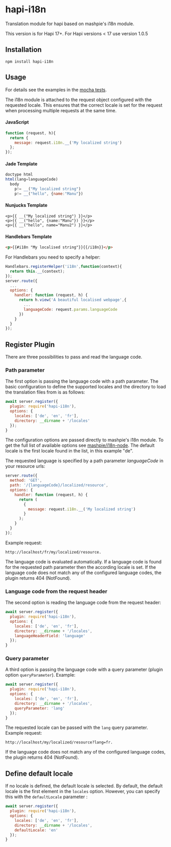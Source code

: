 # hapi-i18n
Translation module for hapi based on mashpie's i18n module.

This version is for Hapi 17+.
For Hapi versions < 17 use version 1.0.5

## Installation
```
npm install hapi-i18n
```

## Usage

For details see the examples in the [mocha tests](test/test.js).

The i18n module is attached to the request object configured with the requested locale. This ensures that the correct locale is set for the request when processing multiple requests at the same time.

#### JavaScript

```js
function (request, h){
  return {
    message: request.i18n.__('My localized string')
  };
});

```

#### Jade Template

```js
doctype html
html(lang=languageCode)
  body
    p!= __("My localized string")
    p!= __("hello", {name:"Manu"})
```


#### Nunjucks Template
```
<p>{{ __("My localized string") }}</p>
<p>{{ __("hello", {name:"Manu"}) }}</p>
<p>{{ __("hello", name="Manu2") }}</p>
```
#### Handlebars Template

```html
<p>{{#i18n "My localised string"}}{{/i18n}}</p>
```

For Handlebars you need to specify a helper:

```js
Handlebars.registerHelper('i18n',function(context){
  return this.__(context);
});
server.route({
  ...
  options: {
    handler: function (request, h) {
      return h.view('A beautiful localised webpage',{
        ...
        languageCode: request.params.languageCode
      })
    }
  }
});

```

## Register Plugin

There are three possibilities to pass and read the language code.

### Path parameter

The first option is passing the language code with a path parameter.
The basic configuration to define the supported locales and the directory to load the translation files from is as follows:

```js
await server.register({
  plugin: require('hapi-i18n'),
  options: {
    locales: ['de', 'en', 'fr'],
    directory: __dirname + '/locales'
  });
}
```

The configuration options are passed directly to mashpie's i18n module.
To get the full list of available options see [mashpie/i18n-node](https://github.com/mashpie/i18n-node). The default locale is the first locale found in the list, in this example "de".

The requested language is specified by a path parameter *languageCode* in your resource urls:

```js
server.route({
  method: 'GET',
  path: '/{languageCode}/localized/resource',
  options: {
    handler: function (request, h) {
      return (
        {
          message: request.i18n.__('My localized string')
        }
      );
    }
  }
});

```

Example request:

```
http://localhost/fr/my/localized/resource.
```
The language code is evaluated automatically. If a language code is found for the requested path parameter then the according locale is set.
If the language code does not match any of the configured language codes, the plugin returns 404 (NotFound).

### Language code from the request header

The second option is reading the language code from the request header:

```js
await server.register({
  plugin: require('hapi-i18n'),
  options: {
    locales: ['de', 'en', 'fr'],
    directory: __dirname + '/locales',
    languageHeaderField: 'language'
  });
}
```

### Query parameter

A third option is passing the language code with a query parameter (plugin option `queryParameter`). Example:

```js
await server.register({
  plugin: require('hapi-i18n'),
  options: {
    locales: ['de', 'en', 'fr'],
    directory: __dirname + '/locales',
    queryParameter: 'lang'
  });
}
```

The requested locale can be passed with the `lang` query parameter. Example request:

```
http://localhost/my/localized/resource?lang=fr.
```

If the language code does not match any of the configured language codes, the plugin returns 404 (NotFound).

## Define default locale

If no locale is defined, the default locale is selected. By default, the default locale is the first element in the `locales` option.
However, you can specify this with the `defaultLocale` parameter :

```js
await server.register({
  plugin: require('hapi-i18n'),
  options: {
    locales: ['de', 'en', 'fr'],
    directory: __dirname + '/locales',
    defaultLocale: 'en'
  });
}
```
